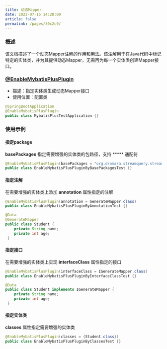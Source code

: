 ```yaml
---
title: 动态Mapper
date: 2023-07-15 14:20:00
article: false
permalink: /pages/30c2c9/
---
```

### 概述

该文档描述了一个动态Mapper注解的作用和用法。该注解用于在Java代码中标记特定的实体类，并为其提供动态Mapper，无需再为每一个实体类创建Mapper接口。
### [@EnableMybatisPlusPlugin](#enablemybatisplusplugin)

- 描述：指定实体类生成动态Mapper接口
- 使用位置：配置类

```java
@SpringBootApplication
@EnableMybatisPlusPlugin
public class MybatisPlusTestApplication {}
```

### 使用示例

#### 指定package

**basePackages** 指定需要增强的实体类的包路径，支持 ***** 通配符 

```java
@EnableMybatisPlusPlugin(basePackages = "org.dromara.streamquery.stream.plugin.mybatisplus.annotation.pojo.*")
public class EnableMybatisPlusPluginByBasePackagesTest {}
```

#### 指定注解

在需要增强的实体类上添加 **annotation** 属性指定的注解

```java
@EnableMybatisPlusPlugin(annotation = GenerateMapper.class)
public class EnableMybatisPlusPluginByAnnotationTest {}
```

```java
@Data
@GenerateMapper
public class Student {
 	private String name;
 	private int age;
 }
```

#### 指定接口

在需要增强的实体类上实现 **interfaceClass** 属性指定的接口

```java
@EnableMybatisPlusPlugin(interfaceClass = IGenerateMapper.class)
public class EnableMybatisPlusPluginByInterfaceClassTest {}
```

```java
@Data
public class Student implements IGenerateMapper {
 	private String name;
 	private int age;
 }
```

#### 指定实体类

**classes** 属性指定需要增强的实体类

```java
@EnableMybatisPlusPlugin(classes = {Student.class})
public class EnableMybatisPlusPluginByClassesTest {}
```

